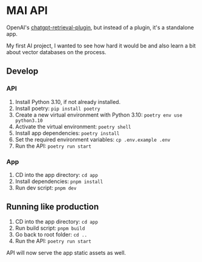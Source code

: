 # MAI API

OpenAI's [chatgpt-retrieval-plugin](https://github.com/openai/chatgpt-retrieval-plugin), but instead of a plugin, it's a standalone app.

My first AI project, I wanted to see how hard it would be and also learn a bit about vector databases on the process.

## Develop

### API

1. Install Python 3.10, if not already installed.
1. Install poetry: `pip install poetry`
1. Create a new virtual environment with Python 3.10: `poetry env use python3.10`
1. Activate the virtual environment: `poetry shell`
1. Install app dependencies: `poetry install`
1. Set the required environment variables: `cp .env.example .env`
1. Run the API: `poetry run start`

### App

1. CD into the app directory: `cd app`
1. Install dependencies: `pnpm install`
1. Run dev script: `pnpm dev`

## Running like production

1. CD into the app directory: `cd app`
1. Run build script: `pnpm build`
1. Go back to root folder: `cd ..`
1. Run the API: `poetry run start`

API will now serve the app static assets as well.
